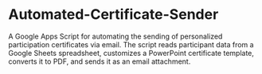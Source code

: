 # Automated-Certificate-Sender
A Google Apps Script for automating the sending of personalized participation certificates via email. The script reads participant data from a Google Sheets spreadsheet, customizes a PowerPoint certificate template, converts it to PDF, and sends it as an email attachment.
